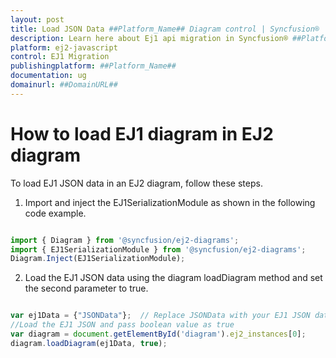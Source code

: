 ```yaml
---
layout: post
title: Load JSON Data ##Platform_Name## Diagram control | Syncfusion®
description: Learn here about Ej1 api migration in Syncfusion® ##Platform_Name## Diagram control of Syncfusion Essential® JS 2 and more.
platform: ej2-javascript
control: EJ1 Migration
publishingplatform: ##Platform_Name##
documentation: ug
domainurl: ##DomainURL##
---
```


# How to load EJ1 diagram in EJ2 diagram

To load EJ1 JSON data in an EJ2 diagram, follow these steps.

1.	Import and inject the EJ1SerializationModule as shown in the following code example.

```typescript

import { Diagram } from '@syncfusion/ej2-diagrams';
import { EJ1SerializationModule } from '@syncfusion/ej2-diagrams';
Diagram.Inject(EJ1SerializationModule);

```

2.	Load the EJ1 JSON data using the diagram loadDiagram method and set the second parameter to true.

```typescript

var ej1Data = {"JSONData"};  // Replace JSONData with your EJ1 JSON data
//Load the EJ1 JSON and pass boolean value as true
var diagram = document.getElementById('diagram').ej2_instances[0];
diagram.loadDiagram(ej1Data, true);

```